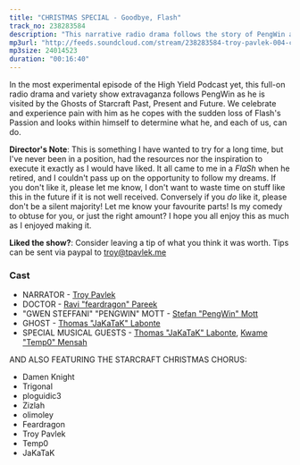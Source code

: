 ```yaml
---
title: "CHRISTMAS SPECIAL - Goodbye, Flash"
track_no: 238283584
description: "This narrative radio drama follows the story of PengWin as he copes with the loss of Flash's Passion"
mp3url: "http://feeds.soundcloud.com/stream/238283584-troy-pavlek-004-christmas-special-goodbye-flash-the-high-yield-podcast.mp3"
mp3size: 24014523
duration: "00:16:40"
---
```


In the most experimental episode of the High Yield Podcast yet, this full-on radio drama and variety show extravaganza follows
PengWin as he is visited by the Ghosts of Starcraft Past, Present and Future. We celebrate and experience pain with him as he copes
with the sudden loss of Flash's Passion and looks within himself to determine what he, and each of us, can do.

**Director's Note**: This is something I have wanted to try for a long time, but I've never been in a position, had the resources
nor the inspiration to execute it exactly as I would have liked. It all came to me in a *FlaSh* when he retired, and I couldn't pass up
on the opportunity to follow my dreams. If you don't like it, please let me know, I don't want to waste time on stuff like this in the
future if it is not well received. Conversely if you *do* like it, please don't be a silent majority! Let me know your favourite parts!
Is my comedy to obtuse for you, or just the right amount? I hope you all enjoy this as much as I enjoyed making it.

**Liked the show?**: Consider leaving a tip of what you think it was worth. Tips can be sent via paypal to [troy@tpavlek.me](https://www.paypal.com/us/cgi-bin/webscr?cmd=_send-money&nav=1&email=troy@tpavlek.me)

### Cast

* NARRATOR - [Troy Pavlek](https://twitter.com/troypavlek)
* DOCTOR - [Ravi "feardragon" Pareek](https://twitter.com/feardragon64)
* "GWEN STEFFANI" "PENGWIN" MOTT - [Stefan "PengWin" Mott](https://twitter.com/myipengwin)
* GHOST - [Thomas "JaKaTaK" Labonte](https://twitter.com/jakataktv)
* SPECIAL MUSICAL GUESTS - [Thomas "JaKaTaK" Labonte](https://twitter.com/jakataktv), [Kwame "Temp0" Mensah](https://twitter.com/TeamTemp0)

AND ALSO FEATURING THE STARCRAFT CHRISTMAS CHORUS:

* Damen Knight
* Trigonal
* ploguidic3
* Zizlah
* olimoley
* Feardragon
* Troy Pavlek
* Temp0
* JaKaTaK
